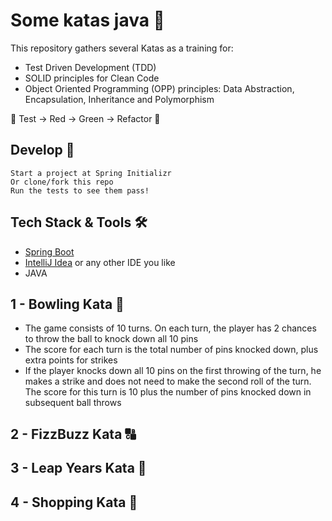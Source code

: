 # Some katas java 🥋
This repository gathers several Katas as a training for:
- Test Driven Development (TDD)
- SOLID principles for Clean Code
- Object Oriented Programming (OPP) principles: Data Abstraction, Encapsulation, Inheritance and Polymorphism

🚥 Test → Red → Green → Refactor 🔁

## Develop 📌

```
Start a project at Spring Initializr
Or clone/fork this repo
Run the tests to see them pass!
```

## Tech Stack & Tools 🛠

- [Spring Boot](https://spring.io/projects/spring-boot)
- [IntelliJ Idea](https://www.jetbrains.com/idea/) or any other IDE you like
- JAVA

## 1 - Bowling Kata 🎳

* The game consists of 10 turns. On each turn, the player has 2 chances to throw the ball to knock down all 10 pins 
* The score for each turn is the total number of pins knocked down, plus extra points for strikes 
* If the player knocks down all 10 pins on the first throwing of the turn, he makes a strike and does not need to make the second roll of the turn. The score for this turn is 10 plus the number of pins knocked down in subsequent ball throws

## 2 - FizzBuzz Kata 🔠

## 3 - Leap Years Kata 📅

## 4 - Shopping Kata 🛒